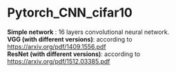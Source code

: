 # Pytorch_CNN_cifar10

**Simple network** : 16 layers convolutional neural network. \
**VGG (with different versions)**: according to https://arxiv.org/pdf/1409.1556.pdf \
**ResNet (with different versions)**: according to https://arxiv.org/pdf/1512.03385.pdf
